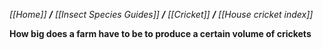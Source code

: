 _[[Home]] **/** [[Insect Species Guides]] **/** [[Cricket]] **/** [[House cricket index]]_


**How big does a farm have to be to produce a certain volume of crickets**